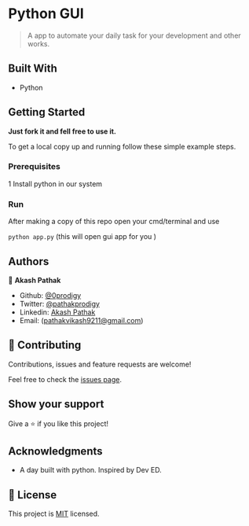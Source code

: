 # Python GUI

> A app to automate your daily task for your development and other works.


## Built With

- Python


## Getting Started

**Just fork it and fell free to use it.**

To get a local copy up and running follow these simple example steps.

### Prerequisites

1 Install python in our system


### Run

After making a copy of this repo open your cmd/terminal and use

`python app.py` (this will open gui app for you )
## Authors

👤 **Akash Pathak**

- Github: [@0prodigy](https://github.com/0prodigy)
- Twitter: [@pathakprodigy](https://twitter.com/pathakprodigy)
- Linkedin: [Akash Pathak](https://www.linkedin.com/in/akash-pathak-0796a7165)
- Email: (pathakvikash9211@gmail.com)


## 🤝 Contributing

Contributions, issues and feature requests are welcome!

Feel free to check the [issues page](https://github.com/0prodigy/node-api-hub/issues).

## Show your support

Give a ⭐️ if you like this project!

## Acknowledgments

- A day built with python. Inspired by Dev ED.

## 📝 License

This project is [MIT](./LICENSE) licensed.
